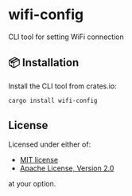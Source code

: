 # wifi-config
CLI tool for setting WiFi connection

## 📦 Installation

Install the CLI tool from crates.io:

```bash
cargo install wifi-config
```

## License

Licensed under either of:

- [MIT license](LICENSE-MIT)
- [Apache License, Version 2.0](LICENSE-APACHE)

at your option.
